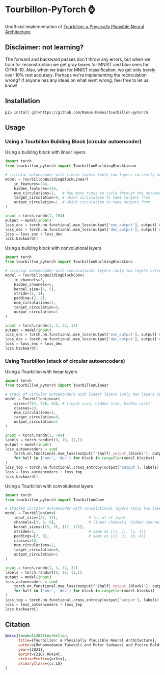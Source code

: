 # Tourbillon-PyTorch ⌚

Unofficial implementation of [Tourbillon: a Physically Plausible Neural Architecture](https://arxiv.org/abs/2107.06424).

## Disclaimer: not learning?

The forward and backward passes don't throw any errors, but when we train for reconstruction we get gray boxes for MNIST and blue ones for CIFAR-10. Also, when we train for MNIST classification, we get only barely over 10% test accuracy. Perhaps we're implementing the recirculation wrong? If anyone has any ideas on what went wrong, feel free to let us know!

## Installation

```
pip install git+https://github.com/Ramos-Ramos/tourbillon-pytorch
```

## Usage

### Using a Tourbillon Building Block (circular autoencoder)

Using a building block with linear layers

```python
import torch
from tourbillon_pytorch import TourbillonBuildingBlockLinear

# circular autoencoder with linear layers (only two layers currently supported)
model = TourbillonBuildingBlockLinear(
    in_features=784,
    hidden_features=256,
    num_circulations=2,   # how many times to cycle through the autoencoder
    target_circulation=0, # which circulation to take targets from
    output_circulation=1  # which circulation to take outputs from
)

input = torch.randn(1, 784)
output = model(input)
loss_enc = torch.nn.functional.mse_loss(output['enc_output'], output['enc_target'])
loss_dec = torch.nn.functional.mse_loss(output['dec_output'], output['dec_target'])
loss = loss_enc + loss_dec
loss.backward()
```

Using a building block with convolutional layers

```python
import torch
from tourbillon_pytorch import TourbillonBuildingBlockConv

# circular autoencoder with convolutional layers (only two layers currently supported)
model = TourbillonBuildingBlockConv(
    in_channels=3,
    hidden_channels=6,
    kernel_size=(5, 5),
    stride=(1, 1),
    padding=(2, 2),
    num_circulations=2,
    target_circulation=0,
    output_circulation=1
)

input = torch.randn(1, 3, 32, 32)
output = model(input)
loss_enc = torch.nn.functional.mse_loss(output['enc_output'], output['enc_target'])
loss_dec = torch.nn.functional.mse_loss(output['dec_output'], output['dec_target'])
loss = loss_enc + loss_dec
loss.backward()
```

### Using Tourbillon (stack of circular autoencoders)

Using a Tourbillon with linear layers

```python
import torch
from tourbillon_pytorch import TourbillonLinear

# stack of circular autoencoders with linear layers (only two layers currently supported)
model = TourbillonLinear(
    sizes=[784, 256, 64], # [input size, hidden size, hidden size]
    classes=10,
    num_circulations=2,
    target_circulation=0,
    output_circulation=1
)

input = torch.randn(1, 784)
labels = torch.randint(0, 10, (1,))
output = model(input)
loss_autoencoders = sum(
    torch.nn.functional.mse_loss(output[f'{half}_output_{block}'], output[f'{half}_target_{block}'])
    for half in ('enc', 'dec') for block in range(len(model.blocks))
)
loss_top = torch.nn.functional.cross_entropy(output['output'], labels)
loss = loss_autoencoders + loss_top
loss.backward()
```
Using a Tourbillon with convolutional layers

```python
import torch
from tourbillon_pytorch import TourbillonConv

# stacked circular autoencoder with convolutional layers (only two layers currently supported)
model = TourbillonConv(
    input_size=(32, 32),              # (h, w) of input
    channels=[3, 6, 6],               # [input channels, hidden channels, hidden channels]
    kernel_sizes=[(5, 5), (17, 17)],
    strides=1,                        # same as [(1, 1), (1, 1)]
    paddings=[2, 0],                  # same as [(2, 2), (0, 0)]
    classes=10,
    num_circulations=2,
    target_circulation=0,
    output_circulation=1
)

input = torch.randn(1, 3, 32, 32)
labels = torch.randint(0, 10, (1,))
output = model(input)
loss_autoencoders = sum(
    torch.nn.functional.mse_loss(output[f'{half}_output_{block}'], output[f'{half}_target_{block}'])
    for half in ('enc', 'dec') for block in range(len(model.blocks))
)
loss_top = torch.nn.functional.cross_entropy(output['output'], labels)
loss = loss_autoencoders + loss_top
loss.backward()
```

## Citation
```bibtex
@misc{tavakoli2021tourbillon,
      title={Tourbillon: a Physically Plausible Neural Architecture}, 
      author={Mohammadamin Tavakoli and Peter Sadowski and Pierre Baldi},
      year={2021},
      eprint={2107.06424},
      archivePrefix={arXiv},
      primaryClass={cs.LG}
}
```
